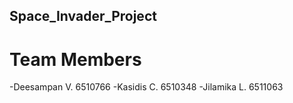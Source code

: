 ## Space_Invader_Project

# Team Members
-Deesampan V. 6510766
-Kasidis C. 6510348
-Jilamika L. 6511063
